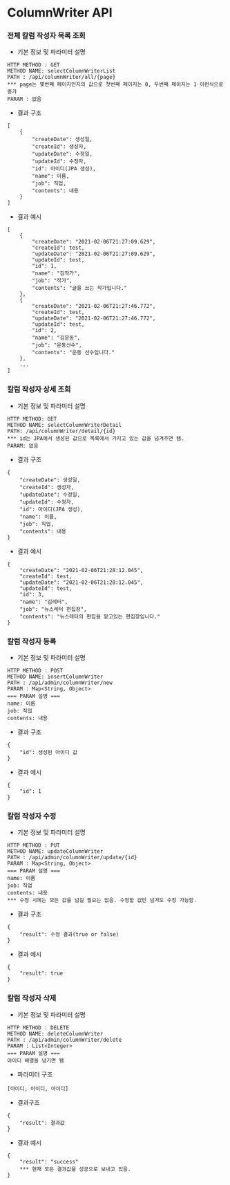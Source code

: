 # ColumnWriter API

### 전체 칼럼 작성자 목록 조회
* 기본 정보 및 파라미터 설명
```
HTTP METHOD : GET
METHOD NAME: selectColumnWriterList
PATH : /api/columnWriter/all/{page}
*** page는 몇번째 페이지인지의 값으로 첫번째 페이지는 0, 두번째 페이지는 1 이런식으로 증가
PARAM : 없음
```
* 결과 구조
```
[
    {
        "createDate": 생성일,
        "createId": 생성자,
        "updateDate": 수정일,
        "updateId": 수정자,
        "id": 아이디(JPA 생성),
        "name": 이름,
        "job": 직업,
        "contents": 내용
    }
]
```
* 결과 예시
```
[
    {
        "createDate": "2021-02-06T21:27:09.629",
        "createId": test,
        "updateDate": "2021-02-06T21:27:09.629",
        "updateId": test,
        "id": 1,
        "name": "김작가",
        "job": "작가",
        "contents": "글을 쓰는 작가입니다."
    },
    {
        "createDate": "2021-02-06T21:27:46.772",
        "createId": test,
        "updateDate": "2021-02-06T21:27:46.772",
        "updateId": test,
        "id": 2,
        "name": "김운동",
        "job": "운동선수",
        "contents": "운동 선수입니다."
    },
    ...
]
```

### 칼럼 작성자 상세 조회
* 기본 정보 및 파라미터 설명
```
HTTP METHOD: GET
METHOD NAME: selectColumnWriterDetail
PATH: /api/columnWriter/detail/{id}
*** id는 JPA에서 생성된 값으로 목록에서 가지고 있는 값을 넘겨주면 됌.
PARAM: 없음
```
* 결과 구조
```
{
    "createDate": 생성일,
    "createId": 생성자,
    "updateDate": 수정일,
    "updateId": 수정자,
    "id": 아이디(JPA 생성),
    "name": 이름,
    "job": 직업,
    "contents": 내용
}
```
* 결과 예시
```
{
    "createDate": "2021-02-06T21:28:12.045",
    "createId": test,
    "updateDate": "2021-02-06T21:28:12.045",
    "updateId": test,
    "id": 3,
    "name": "김레터",
    "job": "뉴스레터 편집장",
    "contents": "뉴스레터의 편집을 맡고있는 편집장입니다."
}
```

### 칼럼 작성자 등록
* 기본 정보 및 파라미터 설명
```
HTTP METHOD : POST
METHOD NAME: insertColumnWriter
PATH : /api/admin/columnWriter/new
PARAM : Map<String, Object>
=== PARAM 설명 ===
name: 이름
job: 직업
contents: 내용
```
* 결과 구조
```
{
    "id": 생성된 아이디 값
}
```
* 결과 예시
```
{
    "id": 1 
}
```

### 칼럼 작성자 수정
* 기본 정보 및 파라미터 설명
```
HTTP METHOD : PUT
METHOD NAME: updateColumnWriter
PATH : /api/admin/columnWriter/update/{id}
PARAM : Map<String, Object>
=== PARAM 설명 ===
name: 이름
job: 직업
contents: 내용
*** 수정 시에는 모든 값을 넘길 필요는 없음. 수정할 값만 넘겨도 수정 가능함.
```
* 결과 구조
```
{
    "result": 수정 결과(true or false)
}
```
* 결과 예시
```
{
    "result": true
}
```

### 칼럼 작성자 삭제
* 기본 정보 및 파라미터 설명
```
HTTP METHOD : DELETE
METHOD NAME: deleteColumnWriter
PATH : /api/admin/columnWriter/delete
PARAM : List<Integer>
=== PARAM 설명 ===
아이디 배열을 넘기면 됌
```
* 파라미터 구조
```
[아이디, 아이디, 아이디] 
```
* 결과구조
```
{
    "result": 결과값
}
```
* 결과 예시
```
{
    "result": "success"
    *** 현재 모든 결과값을 성공으로 보내고 있음.
}
```